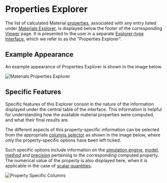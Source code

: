 # Properties Explorer

The list of calculated Material [properties](../../properties-directory/overview.md), associated with any entry listed under [Materials Explorer](../../materials/ui/explorer.md), is displayed below the footer of the corresponding [Viewer](../../materials/ui/viewer.md) page. It is presented to the user in a separate [Explorer-type Interface](../../entities-general/ui/explorer.md), which we refer to as the "Properties Explorer". 

## Example Appearance

An example appearance of Properties Explorer is shown in the image below.

![Materials Properties Explorer](../../images/Properties/materials-properties.png "Materials Properties Explorer")

## Specific Features

Specific features of this Explorer consist in the nature of the information displayed under the central table of the interface. This information is helpful for understanding how the available material properties were computed, and what their final results are. 

The different aspects of this property-specific information can be selected from the appropriate [columns selector](../../entities-general/ui/explorer.md#columns-selector) as shown in the image below, where only the property-specific options have been left ticked. 

Such specific options include information on the [simulation engine](../../software/components.md), [model](../../models/overview.md), [method](../../methods/overview.md) and [precision](../../methods/data.md) pertaining to the corresponding computed property. The numerical value of the property is also displayed here, when it is applicable in the case of [scalar quantities](../classification/general.md). 

![Property Specific Columns](../../images/Properties/property-specific-columns.png "Property Specific Columns")
